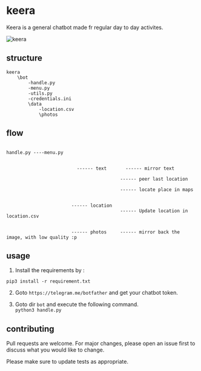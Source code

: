 # keera
Keera is a general chatbot made fr regular day to day activites.

![keera](https://user-images.githubusercontent.com/25270515/70167629-290d0200-16ed-11ea-88a3-2f414bde3717.gif)



## structure
```
keera
    \bot
        -handle.py
        -menu.py
        -utils.py
        -credentials.ini
        \data
            -location.csv
            \photos
```



## flow

```

handle.py ----menu.py 


                          ------ text       ------ mirror text

                                          ------ peer last location

                                          ------ locate place in maps


                        ------ location   
                                          ------ Update location in location.csv


                        ------ photos     ------ mirror back the image, with low quality :p

```
## usage
1. Install the requirements by :
```
pip3 install -r requirement.txt
```
2. Goto ``` https://telegram.me/botfather ``` and get your chatbot token.

3. Goto dir ```bot``` and execute the following command.<br>
``` python3 handle.py ```


## contributing
Pull requests are welcome. For major changes, please open an issue first to discuss what you would like to change.

Please make sure to update tests as appropriate.
